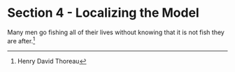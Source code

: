 # Section 4 - Localizing the Model

Many men go fishing all of their lives without knowing that it is not fish they are after.[^1]

[^1]:Henry David Thoreau
